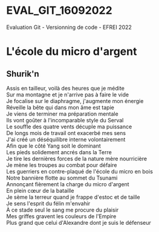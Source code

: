 # EVAL_GIT_16092022
Evaluation Git - Versionning de code - EFREI 2022

# L'école du micro d'argent

## Shurik'n

Assis en tailleur, voilà des heures que je médite \
Sur ma montagne et je n'arrive pas à faire le vide \
Je focalise sur le diaphragme, j'augmente mon énergie \
Réveille la bête qui dans mon âme est tapie \
Je viens de terminer ma préparation mentale \
Ils vont goûter à l'incomparable style du Serval \
Le souffle des quatre vents décuple ma puissance \
De longs mois de travail ont exacerbé mes sens \
J'ai créé un déséquilibre interne volontairement \
Afin que le côté Yang soit le dominant \
Les pieds solidement ancrés dans la Terre \
Je tire les dernières forces de la nature mère nourricière \
Je mène les troupes au combat pour défaire \
Les guerriers en contre-plaqué de l'école du micro en bois \
Notre bannière flotte au sommet du Tsunami \
Annonçant fièrement la charge du micro d'argent \
En plein cœur de la bataille \
Je sème la terreur quand je frappe d'estoc et de taille \
Je sens l'esprit du félin m'envahir \
À ce stade seul le sang me procure du plaisir \
Mes griffes gravent les couleurs de l'Empire \
Plus grand que celui d'Alexandre dont je suis le défenseur